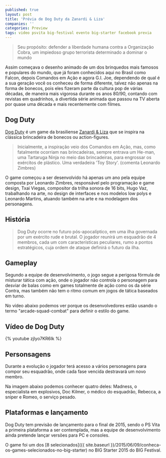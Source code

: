 ```yaml
---
published: true
layout: post
title: 'Prévia de Dog Duty da Zanardi & Liza'
companies: ''
categories: Preview
tags: video psvita big-festival evento big-starter facebook previa
---
```

> Seu propósito: defender a liberdade humana contra a Organização Cobra, um impiedoso grupo terrorista determinado a dominar o mundo

Assim começava o desenho animado de um dos brinquedos mais famosos e populares do mundo, que já foram conhecidos aqui no Brasil como Falcon, depois Comandos em Ação e agora G.I. Joe, dependendo de qual é a sua geração você os conheceu de forma diferente, talvez não apenas na forma de bonecos, pois eles fizeram parte da cultura pop de várias décadas, de maneira mais vigorosa durante os anos 80/90, contando com revistas em quadrinhos, a divertida série animada que passou na TV aberta por quase uma década e mais recentemente com filmes.
## Dog Duty
<a href="https://www.facebook.com/dogdutygame" target="_blank">Dog Duty</a>
 é um game da brasiliense <a href="http://zanardiliza.com/" target="_blank">Zanardi & Liza</a>
 que se inspira na clássica brincadeira de bonecos ou action-figures.

> Inicialmente, a inspiração veio dos Comandos em Ação, mas, como fatalmente ocorriam nas brincadeiras, sempre entrava um He-man, uma Tartaruga Ninja no meio das brincadeiras, para engrossar os exércitos de plástico. Uma verdadeira 'Toy Story'. (comenta Leonardo Zimbres)

O game começou a ser desenvolvido há apenas um ano pela equipe composta por Leonardo Zimbres, responsável pelo programação e game design, Txai Viegas, compositor da trilha sonora de 16 bits, Hugo Vaz, trabalhando na arte, no design de interfaces e nos modelos low polys e Leonardo Martins, atuando também na arte e na modelagem dos personagens.


## História
> Dog Duty ocorre no futuro pós-apocalíptico, em uma ilha governada por um exército rude e brutal. O jogador reunirá um esquadrão de 4 membros, cada um com características peculiares, rumo a pontos estratégicos, cuja ordem de ataque definirá o futuro da ilha.

## Gameplay
Segundo a equipe de desenvolvimento, o jogo segue a perigosa fórmula de misturar tática com ação, onde o jogador não controla o personagem para desviar de balas como em games totalmente de ação como os da série Contra, mas também não tem o ritmo comum em jogos de tática baseados em turno.

No vídeo abaixo podemos ver porque os desenvolvedores estão usando o termo "arcade-squad-combat" para definir o estilo do game.
## Vídeo de Dog Duty
{% youtube zjlyo7KR6Ik %}
## Personsagens
Durante a evolução o jogador terá acesso a vários personagens para compor seu esquadrão, onde cada fase vencida destravará um novo membro.

Na imagem abaixo podemos conhecer quatro deles: Madness, o especialista em explosivos, Doc Kilmer, o médico do esquadrão, Rebecca, a sniper e Romeo, o serviço pesado.


## Plataformas e lançamento
Dog Duty tem previsão de lançamento para o final de 2015, sendo o PS Vita a primeira plataforma a ser contemplada, mas a equipe de desenvolvimento ainda pretende lançar versões para PC e consoles.

O game foi um dos [8 selecionados]({{ site.baseurl }}/2015/06/09/conheca-os-games-selecionados-no-big-starter)
 no BIG Starter 2015 do BIG Festival.